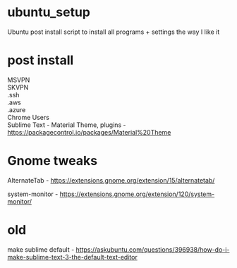 # ubuntu_setup
Ubuntu post install script to install all programs + settings the way I like it

# post install

MSVPN  
SKVPN  
.ssh  
.aws  
.azure  
Chrome Users  
Sublime Text - Material Theme, plugins - https://packagecontrol.io/packages/Material%20Theme  


# Gnome tweaks

AlternateTab - https://extensions.gnome.org/extension/15/alternatetab/

system-monitor - https://extensions.gnome.org/extension/120/system-monitor/


# old 

make sublime default - https://askubuntu.com/questions/396938/how-do-i-make-sublime-text-3-the-default-text-editor

